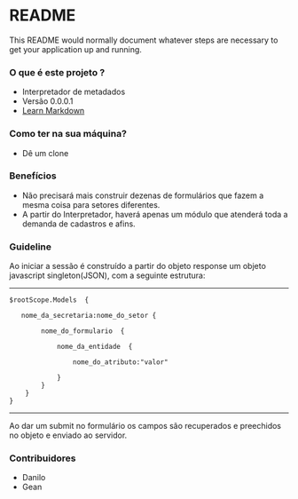 # README #

This README would normally document whatever steps are necessary to get your application up and running.

### O que é este projeto ? 

* Interpretador de metadados
* Versão 0.0.0.1
* [Learn Markdown](https://bitbucket.org/tutorials/markdowndemo)

### Como ter na sua máquina? 

* Dê um clone

### Benefícios

* Não precisará mais construir dezenas de formulários que fazem a mesma coisa para setores diferentes.
* A partir do Interpretador, haverá apenas um módulo que atenderá toda a demanda de cadastros e afins.

### Guideline

Ao iniciar a sessão é construído a partir do objeto response um objeto javascript singleton(JSON), com a seguinte estrutura:
___
    $rootScope.Models  { 

       nome_da_secretaria:nome_do_setor {

            nome_do_formulario  { 

                nome_da_entidade  { 

                    nome_do_atributo:"valor" 

                }      
            }    
        }
    }   
___

Ao dar um submit no formulário os campos são recuperados e preechidos no objeto e enviado ao servidor.

### Contribuidores 

* Danilo
* Gean